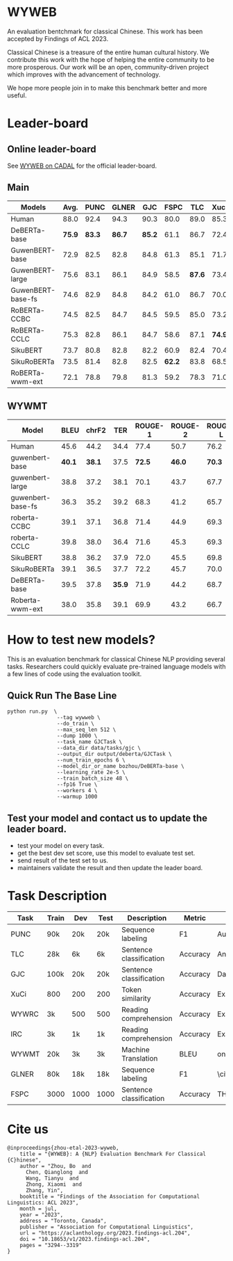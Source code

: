 # WYWEB
An evaluation bentchmark for classical Chinese. This work has been accepted by Findings of ACL 2023.

Classical Chinese is a treasure of the entire human cultural history. We contribute this work with the hope of helping the entire community to be more prosperous. Our work will be an open, community-driven project which improves with the advancement of technology.

We hope more people join in to make this benchmark better and more useful.
# Leader-board
## Online leader-board
See [WYWEB on CADAL](http://www.dcd.zju.edu.cn/wyweb) for the official leader-board.
## Main

| **Models** | **Avg.** | **PUNC** | **GLNER** | **GJC** | **FSPC** | **TLC** | **Xuci** | **WYWRC** | **IRC** |
|---------------------|-------------------|-------------------|--------------------|------------------|-------------------|------------------|-------------------|--------------------|------------------|
| Human               | 88.0              | 92.4              | 94.3               | 90.3             | 80.0              | 89.0             | 85.3              | 80.0               | 92.3             |
| DeBERTa-base        | **75.9**     | **83.3**     | **86.7**      | **85.2**    | 61.1              | 86.7             | 72.4              | **45.1**      | 86.7             |
| GuwenBERT-base      | 72.9              | 82.5              | 82.8               | 84.8             | 61.3              | 85.1             | 71.7              | 28.0               | 86.8             |
| GuwenBERT-large     | 75.6              | 83.1              | 86.1               | 84.9             | 58.5              | **87.6**    | 73.4              | 44.4               | **87.8**    |
| GuwenBERT-base-fs   | 74.6              | 82.9              | 84.8               | 84.2             | 61.0              | 86.7             | 70.0              | 42.1               | 85.3             |
| RoBERTa-CCBC        | 74.5              | 82.5              | 84.7               | 84.5             | 59.5              | 85.0             | 73.2              | 40.7               | 86.1             |
| RoBERTa-CCLC        | 75.3              | 82.8              | 86.1               | 84.7             | 58.6              | 87.1             | **74.9**     | 41.0               | 86.9             |
| SikuBERT            | 73.7              | 80.8              | 82.8               | 82.2             | 60.9              | 82.4             | 70.4              | 44.0               | 85.8             |
| SikuRoBERTa         | 73.5              | 81.4              | 82.8               | 82.5             | **62.2**    | 83.8             | 68.5              | 41.0               | 85.8             |
| RoBERTa-wwm-ext     | 72.1              | 78.8              | 79.8               | 81.3             | 59.2              | 78.3             | 71.0              | 42.1               | 86.2             |

## WYWMT

| **Model**                                      | **BLEU** | **chrF2** | **TER** | **ROUGE-1** | **ROUGE-2** | **ROUGE-L** |
|---------------------------------------------------------|-------------------|--------------------|---------------------------|----------------------|----------------------|----------------------|
| Human                                                   | 45.6              | 44.2               | 34.4                      | 77.4                 | 50.7                 | 76.2                 |
| guwenbert-base                                          | **40.1**    | **38.1**      | 37.5                      | **72.5**        | **46.0**        | **70.3**       |
| guwenbert-large                                         | 38.8              | 37.2               | 38.1                      | 70.1                 | 43.7                 | 67.7                 |
| guwenbert-base-fs                                       | 36.3              | 35.2               | 39.2                      | 68.3                 | 41.2                 | 65.7                 |
| roberta-CCBC                                            | 39.1              | 37.1               | 36.8                      | 71.4                 | 44.9                 | 69.3                 |
| roberta-CCLC                                            | 39.8              | 38.0               | 36.4                      | 71.6                 | 45.3                 | 69.3                 |
| SikuBERT                                                | 38.8              | 36.2               | 37.9                      | 72.0                 | 45.5                 | 69.8                 |
| SikuRoBERTa                                             | 39.1              | 36.5               | 37.7                      | 72.2                 | 45.7                 | 70.0                 |
| DeBERTa-base                                            | 39.5              | 37.8               | **35.9**             | 71.9                 | 44.2                 | 68.7                 |
| Roberta-wwm-ext                                         | 38.0              | 35.8               | 39.1                      | 69.9                 | 43.2                 | 66.7                 |


# How to test new models?
This is an evaluation benchmark for classical Chinese NLP providing several tasks. Researchers could quickly evaluate pre-trained language models with a few lines of code using the evaluation toolkit.
## Quick Run The Base Line

```
python run.py  \
                --tag wywweb \
                --do_train \
                --max_seq_len 512 \
                --dump 1000 \
                --task_name GJCTask \
                --data_dir data/tasks/gjc \
                --output_dir output/deberta/GJCTask \
                --num_train_epochs 6 \
                --model_dir_or_name bozhou/DeBERTa-base \
                --learning_rate 2e-5 \
                --train_batch_size 48 \
                --fp16 True \
                --workers 4 \
                --warmup 1000 
```
## Test your model and contact us to update the leader board.
- test your model on every task.
- get the best dev set score, use this model to evaluate test set.
- send result of the test set to us.
- maintainers validate the result and then update the leader board.
# Task Description

| **Task** | **Train** | **Dev** | **Test** | **Description** | **Metric** | **Source** |
|-----------------|--------------------|------------------|-------------------|--------------------------|---------------------|---------------------|
| PUNC            | 90k                | 20k              | 20k               | Sequence labeling        | F1                  | Authoritative Texts |
| TLC             | 28k                | 6k               | 6k                | Sentence classification  | Accuracy            | Ancient prose       |
| GJC             | 100k               | 20k              | 20k               | Sentence classification  | Accuracy            | Daizhige            |
| XuCi            | 800                | 200              | 200               | Token similarity         | Accuracy            | Exam papers         |
| WYWRC           | 3k                 | 500              | 500               | Reading comprehension    | Accuracy            | Exam papers         |
| IRC             | 3k                 | 1k               | 1k                | Reading comprehension    | Accuracy            | Exam papers         |
| WYWMT           | 20k                | 3k               | 3k                | Machine Translation      | BLEU                | online              |
| GLNER           | 80k                | 18k              | 18k               | Sequence labeling        | F1                  | \citet{GULIAN2020}  |
| FSPC            | 3000               | 1000             | 1000              | Sentence classification  | Accuracy            | THU-FSPC            |

# Cite us
    @inproceedings{zhou-etal-2023-wyweb,
        title = "{WYWEB}: A {NLP} Evaluation Benchmark For Classical {C}hinese",
        author = "Zhou, Bo  and
          Chen, Qianglong  and
          Wang, Tianyu  and
          Zhong, Xiaomi  and
          Zhang, Yin",
        booktitle = "Findings of the Association for Computational Linguistics: ACL 2023",
        month = jul,
        year = "2023",
        address = "Toronto, Canada",
        publisher = "Association for Computational Linguistics",
        url = "https://aclanthology.org/2023.findings-acl.204",
        doi = "10.18653/v1/2023.findings-acl.204",
        pages = "3294--3319"
    }
